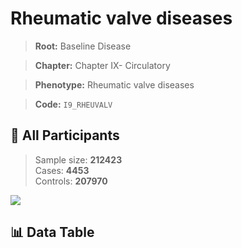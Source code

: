 # Rheumatic valve diseases

> **Root:** Baseline Disease  

> **Chapter:** Chapter IX- Circulatory  

> **Phenotype:** Rheumatic valve diseases  

> **Code:** `I9_RHEUVALV`

## 🧪 All Participants  
> Sample size: **212423**  
> Cases: **4453**  
> Controls: **207970**
<img src="/Sensitive/Figures/ALL/Incidence/I9_RHEUVALV.png"/>

## 📊 Data Table
<CsvTableMRF src="/Sensitive/Data/ALL/Incidence/COX_I9_RHEUVALV.csv"/>

